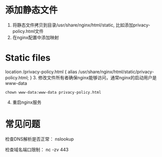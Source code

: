 
# 添加静态文件

1. 将静态文件拷贝到目录/usr/share/nginx/html/static, 比如添加privacy-policy.html文件
2. 在nginx配置中添加映射
# Static files
location /privacy-policy.html {
  alias /usr/share/nginx/html/static/privacy-policy.html;
}
3. 修改文件所有者确保nginx能够访问，通常nginx的启动用户是www-data
```shell
chown www-data:www-data privacy-policy.html
```
4. 重启nginx服务


# 常见问题

检查DNS解析是否正常：
nslookup <domain name>

检查域名端口限制：
nc -zv <domain name> 443
